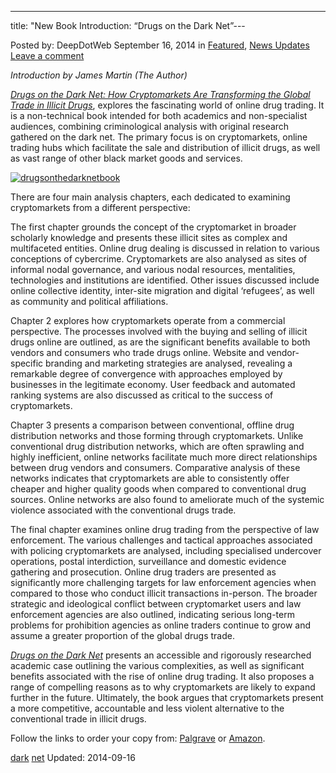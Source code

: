 ---
title: "New Book Introduction: &#8220;Drugs on the Dark Net&#8221;---

<article class="post-listing post-7104 post type-post status-publish format-standard has-post-thumbnail hentry  tag-dark tag-net">
Posted by: DeepDotWeb
<span>September 16, 2014</span>
<span>in <a href="https://www.deepdotweb.com/category/deepdot-news/" rel="category tag">Featured</a>, <a href="https://www.deepdotweb.com/category/news-updates/" rel="category tag">News Updates</a></span>
<a href="/2014/09/16/new-book-drugs-dark-net/#respond">Leave a comment</a></span>
</p>
<p><em>Introduction by James Martin (The Author)</em></p>
<p><em><a href="http://www.palgrave.com/page/detail/drugs-on-the-dark-net-james-martin/?K=9781137399045">Drugs on the Dark Net: How Cryptomarkets Are Transforming the Global Trade in Illicit Drugs</a></em>, explores the fascinating world of online drug trading. It is a non-technical book intended for both academics and non-specialist audiences, combining criminological analysis with original research gathered on the dark net. The primary focus is on cryptomarkets, online trading hubs which facilitate the sale and distribution of illicit drugs, as well as vast range of other black market goods and services.</p>
<p><a href="/imgs/2014/09/drugsonthedarknetbook1.png"><img class="aligncenter  wp-image-7120" src="/imgs/2014/09/drugsonthedarknetbook1.png" alt="drugsonthedarknetbook" width="314" height="502" srcset="/imgs/2014/09/drugsonthedarknetbook1.png 400w, /imgs/2014/09/drugsonthedarknetbook1-188x300.png 188w" sizes="(max-width: 314px) 100vw, 314px"/></a></p>
<p>There are four main analysis chapters, each dedicated to examining cryptomarkets from a different perspective:</p>
<p>The first chapter grounds the concept of the cryptomarket in broader scholarly knowledge and presents these illicit sites as complex and multifaceted entities. Online drug dealing is discussed in relation to various conceptions of cybercrime. Cryptomarkets are also analysed as sites of informal nodal governance, and various nodal resources, mentalities, technologies and institutions are identified. Other issues discussed include online collective identity, inter-site migration and digital ‘refugees’, as well as community and political affiliations.</p>
<p>Chapter 2 explores how cryptomarkets operate from a commercial perspective. The processes involved with the buying and selling of illicit drugs online are outlined, as are the significant benefits available to both vendors and consumers who trade drugs online. Website and vendor-specific branding and marketing strategies are analysed, revealing a remarkable degree of convergence with approaches employed by businesses in the legitimate economy. User feedback and automated ranking systems are also discussed as critical to the success of cryptomarkets.</p>
<p>Chapter 3 presents a comparison between conventional, offline drug distribution networks and those forming through cryptomarkets. Unlike conventional drug distribution networks, which are often sprawling and highly inefficient, online networks facilitate much more direct relationships between drug vendors and consumers. Comparative analysis of these networks indicates that cryptomarkets are able to consistently offer cheaper and higher quality goods when compared to conventional drug sources. Online networks are also found to ameliorate much of the systemic violence associated with the conventional drugs trade.</p>
<p>The final chapter examines online drug trading from the perspective of law enforcement. The various challenges and tactical approaches associated with policing cryptomarkets are analysed, including specialised undercover operations, postal interdiction, surveillance and domestic evidence gathering and prosecution. Online drug traders are presented as significantly more challenging targets for law enforcement agencies when compared to those who conduct illicit transactions in-person. The broader strategic and ideological conflict between cryptomarket users and law enforcement agencies are also outlined, indicating serious long-term problems for prohibition agencies as online traders continue to grow and assume a greater proportion of the global drugs trade.</p>
<p><em><a href="http://www.palgrave.com/page/detail/drugs-on-the-dark-net-james-martin/?K=9781137399045" target="_blank">Drugs on the Dark Net</a> </em>presents an accessible and rigorously researched academic case outlining the various complexities, as well as significant benefits associated with the rise of online drug trading. It also proposes a range of compelling reasons as to why cryptomarkets are likely to expand further in the future. Ultimately, the book argues that cryptomarkets present a more competitive, accountable and less violent alternative to the conventional trade in illicit drugs.</p>
<p>Follow the links to order your copy from: <a href="http://www.palgrave.com/page/detail/drugs-on-the-dark-net-james-martin/?K=9781137399045" target="_blank">Palgrave</a> or <a href="http://www.amazon.com/Drugs-Dark-Net-Cryptomarkets-Transforming/dp/113739904X" target="_blank">Amazon</a>.</p>
</div>
 <a href="https://www.deepdotweb.com/tag/dark/" rel="tag">dark</a>  <a href="https://www.deepdotweb.com/tag/net/" rel="tag">net</a></span> 
Updated: 2014-09-16
    

